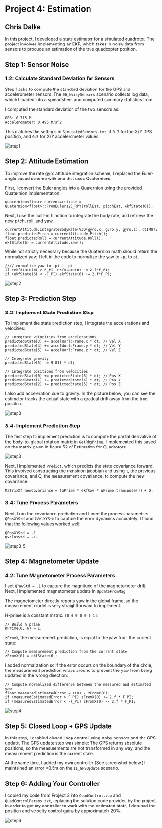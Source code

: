 # Project 4: Estimation

## Chris Dalke

In this project, I developed a state estimater for a simulated quadrotor.
The project involves implementing an EKF, which takes in noisy data from sensors to produce an estimation of the true quadcopter position.

## Step 1: Sensor Noise

### 1.2: Calculate Standard Deviation for Sensors
Step 1 asks to compute the standard deviation for the GPS and accelerometer sensors. The `06_NoisySensors` scenario collects log data, which I loaded into a spreadsheet and computed
summary statistics from.

I computed the standard deviation of the two sensors as:
```
GPS: 0.715 M
Accelerometer: 0.495 M/s^2
```

This matches the settings in `SimulatedSensors.txt` of `0.7` for the X/Y GPS position, and `0.5` for X/Y accelerometer values.

![step1](./images/step1.png)

## Step 2: Attitude Estimation
To improve the rate gyro attitude integration scheme, I replaced the Euler-angle based scheme with one that uses Quaternions.

First, I convert the Euler angles into a Quaternion using the provided Quaternion implementation:
```
Quaternion<float> currentAttitude = Quaternion<float>::FromEuler123_RPY(rollEst, pitchEst, ekfState(6));
```

Next, I use the built-in function to integrate the body rate, and retrieve the new pitch, roll, and yaw. 

```
currentAttitude.IntegrateBodyRate(V3D(gyro.x, gyro.y, gyro.z), dtIMU);
float predictedPitch = currentAttitude.Pitch();
float predictedRoll = currentAttitude.Roll();
ekfState(6) = currentAttitude.Yaw();
```

While not strictly necessary because the Quaternion math should return the normalized yaw, I left in the code to normalize the yaw to `-pi` to `pi`.

```
//// normalize yaw to -pi .. pi
if (ekfState(6) > F_PI) ekfState(6) -= 2.f*F_PI;
if (ekfState(6) < -F_PI) ekfState(6) += 2.f*F_PI;
```

![step2](./images/step2.png)
## Step 3: Prediction Step

### 3.2: Implement State Prediction Step
To implement the state prediction step, I integrate the accelerations and velocities:

```
// Integrate velocities from accelerations
predictedState(3) += accelWorldFrame.x * dt; // Vel X
predictedState(4) += accelWorldFrame.y * dt; // Vel Y
predictedState(5) += accelWorldFrame.z * dt; // Vel Z

// Integrate gravity
predictedState(5) -= 9.81f * dt;

// Integrate positions from velocities
predictedState(0) += predictedState(3) * dt; // Pos X
predictedState(1) += predictedState(4) * dt; // Pos Y
predictedState(2) += predictedState(5) * dt; // Pos Z
```

I also add acceleration due to gravity. In the picture below, you can see the estimator
tracks the actual state with a gradual drift away from the true position.

![step3](./images/step3.png)

### 3.4: Implement Prediction Step
The first step to implement prediction is to compute the partial derivative of the body-to-global rotation matrix in `GetRbgPrime`. I implemented this based on the matrix given in figure 52 of Estimation for Quadrotors:

![step3](./images/figure1.png)

Next, I implemented `Predict`, which predicts the state covariance forward. This involved constructing the transition jacobian and using it, the previous covariance, and Q, the measurement covariance, to compute the new covariance:

```
MatrixXf newCovariance = (gPrime * ekfCov * gPrime.transpose()) + Q;
```

### 3.4: Tune Process Parameters

Next, I ran the covariance prediction and tuned the process parameters `QPosXYStd` and `QVelXYStd` to capture the error dynamics accurately. I found that the following values worked well:

```
QPosXYStd = .1
QVelXYStd = .15
```

![step3_5](./images/step3_5.png)

## Step 4: Magnetometer Update

### 4.2: Tune Magnetometer Process Parameters

I set `QYawStd = .1` to capture the magnitude of the magnetometer drift. Next, I implemented magnetometer update in `UpdateFromMag`. 

The magnetometer directly reports yaw in the global frame, so the measurement model is very straightforward to implement.

H-prime is a constant matrix: `[0 0 0 0 0 0 1]`:
```
// Build h prime
hPrime(0, 6) = 1;
```

`zFromX`, the measurement prediction, is equal to the yaw from the current state:
```
// Compute measurement prediction from the current state
zFromX(0) = ekfState(6);
```

I added normalization so if the error occurs on the boundary of the circle, the measurement prediction wraps around to prevent the yaw from being updated in the wrong direction:
```
// Compute normalized difference between the measured and estimated yaw
float measuredEstimatedError = z(0) - zFromX(0);
if (measuredEstimatedError > F_PI) zFromX(0) += 2.f * F_PI;
if (measuredEstimatedError < -F_PI) zFromX(0) -= 2.f * F_PI;
```

![step4](./images/step4.png)

## Step 5: Closed Loop + GPS Update

In this step, I enabled closed-loop control using noisy sensors and the GPS update. The GPS update step was simple:
The GPS returns absolute positions, so the measurements are not transformed in any way, and the measurement prediction is the current state.

At the same time, I added my own controller (See screenshot below.) I maintained an error <0.5m on the `11_GPSUpdate` scenario.

## Step 6: Adding Your Controller
I copied my code from Project 3 into `QuadControl.cpp` and `QuadControlParams.txt`, replacing the solution code provided by the project. In order to get my controller to work with the estimated state, I detuned the position and velocity control gains by approximately 20%.

![step6](./images/step6.png)